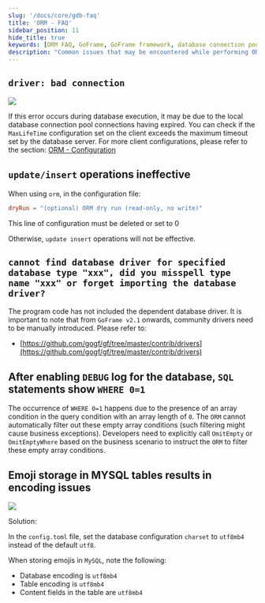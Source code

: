 ```yaml
---
slug: '/docs/core/gdb-faq'
title: 'ORM - FAQ'
sidebar_position: 11
hide_title: true
keywords: [ORM FAQ, GoFrame, GoFrame framework, database connection pool, MaxLifeTime, SQL query, database driver, debug log, empty array condition, character set settings]
description: "Common issues that may be encountered while performing ORM operations with the GoFrame framework and their solutions, including connection errors caused by expired database connection pools, ineffective update and insert operations, inability to find database drivers, problems with query conditions having WHERE 0=1, and encoding issues with storing emojis in MySQL tables. Some configuration recommendations are also provided to optimize the experience."
---
```


## `driver: bad connection`

![](/markdown/7b384b6f57115b11938d9c0a30dde732.png)

If this error occurs during database execution, it may be due to the local database connection pool connections having expired. You can check if the `MaxLifeTime` configuration set on the client exceeds the maximum timeout set by the database server. For more client configurations, please refer to the section: [ORM - Configuration](./ORM使用配置/ORM使用配置.md)

## `update/insert` operations ineffective

When using `orm`, in the configuration file:

```toml
dryRun = "(optional) ORM dry run (read-only, no write)"
```

This line of configuration must be deleted or set to 0

Otherwise, `update insert` operations will not be effective.

## `cannot find database driver for specified database type "xxx", did you misspell type name "xxx" or forget importing the database driver?`

The program code has not included the dependent database driver. It is important to note that from `GoFrame v2.1` onwards, community drivers need to be manually introduced. Please refer to:

- [https://github.com/gogf/gf/tree/master/contrib/drivers](https://github.com/gogf/gf/tree/master/contrib/drivers)

## After enabling `DEBUG` log for the database, `SQL` statements show `WHERE 0=1`

The occurrence of `WHERE 0=1` happens due to the presence of an array condition in the query condition with an array length of `0`. The `ORM` cannot automatically filter out these empty array conditions (such filtering might cause business exceptions). Developers need to explicitly call `OmitEmpty` or `OmitEmptyWhere` based on the business scenario to instruct the `ORM` to filter these empty array conditions.

## Emoji storage in MYSQL tables results in encoding issues

![](/markdown/867e951b823bb2652a6b7d62f70a1ff3.png)

Solution:

In the `config.toml` file, set the database configuration `charset` to `utf8mb4` instead of the default `utf8`.

When storing emojis in `MySQL`, note the following:

- Database encoding is `utf8mb4`
- Table encoding is `utf8mb4`
- Content fields in the table are `utf8mb4`